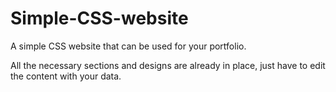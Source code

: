 # Simple-CSS-website

A simple CSS website that can be used for your portfolio.

All the necessary sections and designs are already in place, just have to edit the content with your data.
